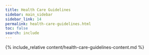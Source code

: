 ```yaml
---
title: Health Care Guidelines
sidebar: main_sidebar
sidebar_link: 14
permalink: health-care-guidelines.html
toc: false
search: include
---
```


{% include_relative content/health-care-guidelines-content.md %}